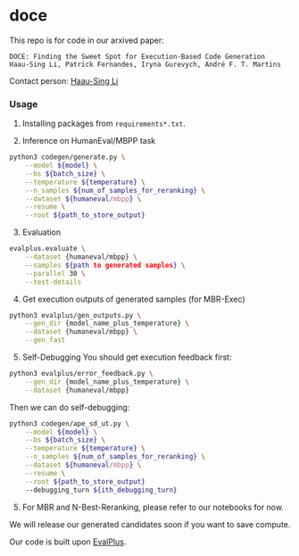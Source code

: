 # doce
This repo is for code in our arxived paper:

```
DOCE: Finding the Sweet Spot for Execution-Based Code Generation
Haau-Sing Li, Patrick Fernandes, Iryna Gurevych, André F. T. Martins
```

Contact person: [Haau-Sing Li](mailto:hli@ukp.tu-darmstadt.de)


### Usage

1. Installing packages from `requirements*.txt`. 

2. Inference on HumanEval/MBPP task

```bash
python3 codegen/generate.py \
    --model ${model} \
    --bs ${batch_size} \
    --temperature ${temperature} \
    --n_samples ${num_of_samples_for_reranking} \
    --dataset ${humaneval/mbpp} \
    --resume \
    --root ${path_to_store_output}
```

3. Evaluation

```bash
evalplus.evaluate \
    --dataset {humaneval/mbpp} \
    --samples ${path to generated samples} \
    --parallel 30 \
    --test-details
```

4. Get execution outputs of generated samples (for MBR-Exec)

```bash
python3 evalplus/gen_outputs.py \
    --gen_dir {model_name_plus_temperature} \
    --dataset {humaneval/mbpp} \
    --gen_fast
```

5. Self-Debugging
You should get execution feedback first:
```bash
python3 evalplus/error_feedback.py \
    --gen_dir {model_name_plus_temperature} \
    --dataset {humaneval/mbpp} 
```

Then we can do self-debugging:
```bash
python3 codegen/ape_sd_ut.py \
    --model ${model} \
    --bs ${batch_size} \
    --temperature ${temperature} \
    --n_samples ${num_of_samples_for_reranking} \
    --dataset ${humaneval/mbpp} \
    --resume \
    --root ${path_to_store_output}
    --debugging_turn ${ith_debugging_turn}
```

5. For MBR and N-Best-Reranking, please refer to our notebooks for now.

We will release our generated candidates soon if you want to save compute.


Our code is built upon [EvalPlus](https://github.com/evalplus/evalplus).
